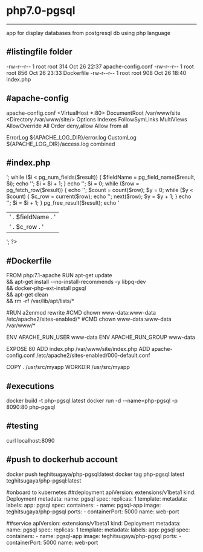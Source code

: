# php7.0-pgsql
--------------
app for display databases from postgresql db using php language



#listingfile folder
-------------------
-rw-r--r--  1 root root  314 Oct 26 22:37 apache-config.conf
-rw-r--r--  1 root root  856 Oct 26 23:33 Dockerfile
-rw-r--r--  1 root root  908 Oct 26 18:40 index.php


#apache-config
--------------
apache-config.conf 
<VirtualHost *:80>
 DocumentRoot /var/www/site
  <Directory /var/www/site/>
      Options Indexes FollowSymLinks MultiViews
      AllowOverride All
      Order deny,allow
      Allow from all
  </Directory>

  ErrorLog ${APACHE_LOG_DIR}/error.log
  CustomLog ${APACHE_LOG_DIR}/access.log combined

</VirtualHost>


#index.php
----------
<?php

$host = '10.102.36.138';
$port = '5432';
$database = 'testing';
$user = 'testing';
$password = 'prismalink';

$connectString = 'host=' . $host . ' port=' . $port . ' dbname=' . $database . 
	' user=' . $user . ' password=' . $password;

$link = pg_connect($connectString);
if (!$link)
{
	die('Error: Could not connect: ' . pg_last_error());
}

$query = 'select * from test01';

$result = pg_query($query);

$i = 0;
echo '<html><body><table><tr>';
while ($i < pg_num_fields($result))
{
	$fieldName = pg_field_name($result, $i);
	echo '<td>' . $fieldName . '</td>';
	$i = $i + 1;
}
echo '</tr>';
$i = 0;

while ($row = pg_fetch_row($result)) 
{
	echo '<tr>';
	$count = count($row);
	$y = 0;
	while ($y < $count)
	{
		$c_row = current($row);
		echo '<td>' . $c_row . '</td>';
		next($row);
		$y = $y + 1;
	}
	echo '</tr>';
	$i = $i + 1;
}
pg_free_result($result);

echo '</table></body></html>';
?>




#Dockerfile
------------
FROM php:7.1-apache
RUN apt-get update \
  && apt-get install --no-install-recommends -y libpq-dev \
  && docker-php-ext-install pgsql \
  && apt-get clean \
  && rm -rf /var/lib/apt/lists/*

#RUN a2enmod rewrite 
#CMD chown www-data:www-data /etc/apache2/sites-enabled/*
#CMD chown www-data:www-data /var/www/*

ENV APACHE_RUN_USER www-data 
ENV APACHE_RUN_GROUP www-data 

EXPOSE 80 
ADD index.php /var/www/site/index.php
ADD apache-config.conf /etc/apache2/sites-enabled/000-default.conf

COPY . /usr/src/myapp
WORKDIR /usr/src/myapp



#executions
----------
docker build -t php-pgsql:latest
docker run -d --name=php-pgsql -p 8090:80 php-pgsql




#testing
--------
curl localhost:8090


#push to dockerhub account
--------------------------
docker push teghitsugaya/php-pgsql:latest
docker tag php-pgsql:latest teghitsugaya/php-pgsql:latest

#onboard to kubernetes
##deployment
apiVersion: extensions/v1beta1
kind: Deployment
metadata:
  name: pgsql
spec: 
  replicas: 1
  template:
    metadata:
      labels:
        app: pgsql
    spec:
      containers:
      - name: pgsql-app
        image: teghitsugaya/php-pgsql
        ports:
        - containerPort: 5000
          name: web-port
          
##service
apiVersion: extensions/v1beta1
kind: Deployment
metadata:
  name: pgsql
spec: 
  replicas: 1
  template:
    metadata:
      labels:
        app: pgsql
    spec:
      containers:
      - name: pgsql-app
        image: teghitsugaya/php-pgsql
        ports:
        - containerPort: 5000
          name: web-port
